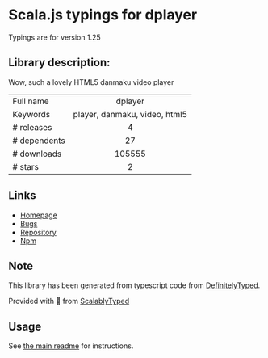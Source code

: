 
# Scala.js typings for dplayer

Typings are for version 1.25

## Library description:
Wow, such a lovely HTML5 danmaku video player

|                    |                 |
| ------------------ | :-------------: |
| Full name          | dplayer |
| Keywords           | player, danmaku, video, html5 |
| # releases         | 4 |
| # dependents       | 27 |
| # downloads        | 105555 |
| # stars            | 2 |

## Links
- [Homepage](https://github.com/DIYgod/DPlayer#readme)
- [Bugs](https://github.com/DIYgod/DPlayer/issues)
- [Repository](https://github.com/DIYgod/DPlayer)
- [Npm](https://www.npmjs.com/package/dplayer)
    


## Note
This library has been generated from typescript code from [DefinitelyTyped](https://definitelytyped.org).

Provided with :purple_heart: from [ScalablyTyped](https://github.com/oyvindberg/ScalablyTyped)

## Usage
See [the main readme](../../readme.md) for instructions.


